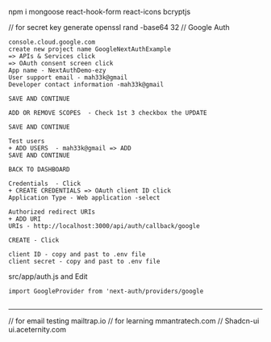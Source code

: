 npm i mongoose react-hook-form react-icons bcryptjs

// for secret key generate
openssl rand -base64 32
// Google Auth

```
console.cloud.google.com
create new project name GoogleNextAuthExample
=> APIs & Services click
=> OAuth consent screen click
App name - NextAuthDemo-ezy
User support email - mah33k@gmail
Developer contact information -mah33k@gmail

SAVE AND CONTINUE

ADD OR REMOVE SCOPES  - Check 1st 3 checkbox the UPDATE

SAVE AND CONTINUE

Test users
+ ADD USERS  - mah33k@gmail => ADD
SAVE AND CONTINUE

BACK TO DASHBOARD

Credentials  - Click
+ CREATE CREDENTIALS => OAuth client ID click
Application Type - Web application -select

Authorized redirect URIs
+ ADD URI
URIs - http://localhost:3000/api/auth/callback/google

CREATE - Click

client ID - copy and past to .env file
client secret - copy and past to .env file

```

src/app/auth.js and Edit

```
import GoogleProvider from 'next-auth/providers/google


```

---

// for email testing
mailtrap.io
// for learning
mmantratech.com
// Shadcn-ui
ui.aceternity.com
